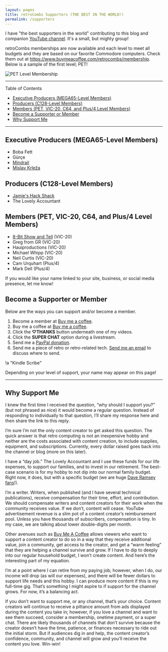 ```yaml
---
layout: pages
title: retroCombs Supporters (THE BEST IN THE WORLD!)
permalink: /supporters
---
```


I have "the best supporters in the world" contributing to this blog and companion [YouTube channel](https://www.youtube.com/@retrocombs). It's a small, but mighty group!

retroCombs memberships are now available and each level to meet all budgets and they are based on our favorite Commodore computers. Check them out at <https://www.buymeacoffee.com/retrocombs/membership>. Below is a sample of the first level; PET!

![PET Level Membership](https://cdn.buymeacoffee.com/uploads/membership_level/2021/12/AVxnyaAqngdbAZ4HqgSFfHmEtbC3tpeiPDB5cfj5.png@800w_0e.webp)

<hr>

Table of Contents

- [Executive Producers (MEGA65-Level Members)](#executive-producers-mega65-level-members)
- [Producers (C128-Level Members)](#producers-c128-level-members)
- [Members (PET, VIC-20, C64, and Plus/4 Level Members)](#members-pet-vic-20-c64-and-plus4-level-members)
- [Become a Supporter or Member](#become-a-supporter-or-member)
- [Why Support Me](#why-support-me)

<hr>

## Executive Producers (MEGA65-Level Members)

- Boba Fett
- Gürçe
- [Mindrail](https://twitter.com/mindrail)
- [Mislav Krleža](https://twitter.com/KrlezaMislav)

## Producers (C128-Level Members)

- [Jamie's Hack Shack](https://www.youtube.com/channel/UC-otrG2r_FluXkR8lUYWdPg)
- The Lovely Accountant

## Members (PET, VIC-20, C64, and Plus/4 Level Members)

- [8-Bit Show and Tell](https://www.8bitshowandtell.com/) (VIC-20)
- Greg from GR (VIC-20)
- Hauiproductions (VIC-20)
- Michael Whipp (VIC-20)
- Neil Curtis (VIC-20)
- Cam Urquhart (Plus/4)
- Mark Dell (Plus/4)

If you would like your name linked to your site, business, or social media presence, let me know!

## Become a Supporter or Member

Below are the ways you can support and/or become a member.

1. Become a member at [Buy me a coffee](https://www.buymeacoffee.com/retrocombs).
2. Buy me a coffee at [Buy me a coffee](https://www.buymeacoffee.com/retrocombs).
3. Click the **♡THANKS** button underneath one of my videos.
4. Click the **SUPER CHAT** option during a livestream.
5. Send me a [PayPal donation](paypal.me/stevencombs).
6. Send me a piece of retro or retro-related tech. [Send me an email](mailto:retrocombs@icloud.com) to discuss where to send.

!a "Kindle Scribe"

Depending on your level of support, your name may appear on this page!

<hr>

## Why Support Me

I knew the first time I received the question, “why should I support you?” (but not phrased as nice) it would become a regular question. Instead of responding to individually to that question, I’ll share my response here and then share the link to this reply.

I’m sure I’m not the only content creator to get asked this question. The quick answer is that retro computing is not an inexpensive hobby and neither are the costs associated with content creation, to include supplies, equipment, and subscriptions. Currently, every dollar raised goes back into the channel or blog (more on this later).

I have a “day job.” The Lovely Accountant and I use these funds for our life expenses, to support our families, and to invest in our retirement. The best-case scenario is for my hobby to not dip into our normal family budget. Right now, it does, but with a specific budget (we are huge [Dave Ramsey fans](https://amzn.to/3HofGt4)!).

I’m a writer. Writers, when published (and I have several technical publications), receive compensation for their time, effort, and contribution. We should compensate writers and content creators for their work when the community receives value. If we don’t, content will cease. YouTube advertisement revenue is a slim pot of a content creator’s reimbursement pool. Unless you have thousands of subscribers, compensation is tiny. In my case, we are talking about lower double-digits per month.

Other avenues such as [Buy Me A Coffee](https://www.buymeacoffee.com/retroCombs) allows viewers who want to support a content creator to do so in a way that they receive additional value, join a community, get access to the creator, and get a “warm feeling” that they are helping a channel survive and grow. If I have to dip to deeply into our regular household budget, I won’t create content. And here’s the interesting part of my equation.

I’m at a point where I can retire from my paying job; however, when I do, our income will drop (as will our expenses), and there will be fewer dollars to support life needs and this hobby. I can produce more content if this is my full-time gig. That’s something I might aspire to if support for the channel grows. For now, it’s a balancing act.

If you don’t want to support me, or any channel, that’s your choice. Content creators will continue to receive a pittance amount from ads displayed during the content you take in; however, if you love a channel and want to see them succeed, consider a membership, onetime payment, or a super chat. There are likely thousands of channels that don’t survive because the creator doesn’t have the time, patience, or finances necessary to ride out the initial storm. But if audiences dig in and help, the content creator’s confidence, community, and channel will grow and you’ll receive the content you love. Win-win!